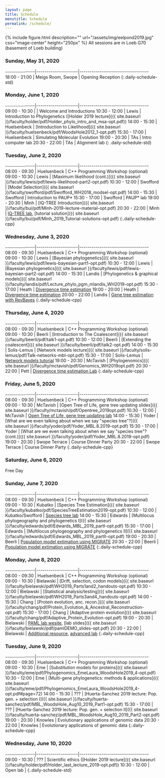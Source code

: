 ```yaml
---
layout: page
title: Schedule
menutitle: Schedule
permalink: /schedule/
---
```

{% include figure.html description="" url="/assets/img/eelpond2019.jpg" css="image-center" height="250px" %}
All sessions are in Loeb G70 (basement of Loeb building)

### Sunday, May 31, 2020

---------------|---------------------|-----------------------------------
 18:00 - 21:00 |  Meigs Room, Swope  | Opening Reception
{:.daily-schedule-std}

### Monday, June 1, 2020

---------------|---------------------|-----------------------------------
 09:00 - 10:30 |                     | Welcome and Introductions
 10:30 - 12:00 | Lewis               | Introduction to Phylogenetics ([Holder 2019 lecture]({{ site.baseurl }}/faculty/holder/pdf/Holder_phylo_intro_and_msa-opt.pdf))
 14:00 - 15:30 | Huelsenbeck         | [Introduction to Likelihood]({{ site.baseurl }}/faculty/huelsenbeck/pdf/WoodsHole2012_1-opt.pdf)
 15:30 - 17:00 | Huelsenbeck         | Simulating Molecular Evolution
 19:00 - 20:30 | TAs                 | Intro computer lab
 20:30 - 22:00 | TAs                 | Alignment lab
{: .daily-schedule-std}

### Tuesday, June 2, 2020

---------------|---------------------|-----------------------------------
 08:00 - 09:30 | Huelsenbeck         | C++ Programming Workshop (optional)
 09:00 - 10:30 | Lewis               | [Maximum likelihood (cont.)]({{ site.baseurl }}/faculty/lewis/pdf/lewis-likelihood-part2-opt.pdf)
 10:30 - 12:00 | Swofford            | [Model Selection]({{ site.baseurl }}/faculty/swofford/pdf/Swofford_WH2018_modsel-opt.pdf)
 14:00 - 15:30 | Swofford            | Introduction to PAUP*
 15:30 - 17:00 | Swofford            | PAUP* lab
 19:00 - 20:30 | Minh                | [IQ-TREE Introduction]({{ site.baseurl }}/faculty/bui/pdf/Minh-2019-lecture-material-opt.pdf)
 20:30 - 22:00 | Minh                | [IQ-TREE lab](http://www.iqtree.org/workshop/molevol2019), [tutorial solution]({{ site.baseurl }}/faculty/bui/pdf/Minh_2019_Tutorial-solutions-opt.pdf)
{:.daily-schedule-cpp}
 
### Wednesday, June 3, 2020

---------------|---------------------|-----------------------------------
 08:00 - 09:30 | Huelsenbeck         | C++ Programming Workshop (optional)
 09:00 - 10:30 | Lewis               | [Bayesian phylogenetics]({{ site.baseurl }}/faculty/lewis/pdf/lewis-bayesian-part1-opt.pdf)
 10:30 - 12:00 | Lewis               | [Bayesian phylogenetics]({{ site.baseurl }}/faculty/lewis/pdf/lewis-bayesian-part2-opt.pdf)
 14:00 - 15:30 | Landis              | [Phylogenetics & graphical models]({{ site.baseurl }}/faculty/landis/pdf/Lecture_phylo_pgm_mlandis_WH2019-opt.pdf)
 15:30 - 17:00 | Heath               | [Divergence time estimation](https://figshare.com/articles/Bayesian_Divergence-Time_Estimation_Lecture/6849005)
 19:00 - 20:00 | Heath               | [Divergence time estimation](https://figshare.com/articles/Bayesian_Divergence-Time_Estimation_Lecture/6849005)
 20:00 - 22:00 | Landis              | [Gene tree estimation with RevBayes](https://revbayes.github.io/tutorials/ctmc/)
{:.daily-schedule-cpp}

### Thursday, June 4, 2020

---------------|---------------------|-----------------------------------
 08:00 - 09:30 | Huelsenbeck         | C++ Programming Workshop (optional)
 09:00 - 10:30 | Beerli              | [Introduction to The Coalescent]({{ site.baseurl }}/faculty/beerli/pdf/talk1-opt.pdf)
 10:30 - 12:00 | Beerli              | [Extending the coalescent]({{ site.baseurl }}/faculty/beerli/pdf/talk2-opt.pdf) 
 14:00 - 15:30 | Solis-Lemus         | [Network models lecture]({{ site.baseurl }}/faculty/solis-lemus/pdf/Talk-networks-mbl-opt.pdf)
 15:30 - 17:00 | Solis-Lemus         | [Network models tutorial](https://github.com/crsl4/PhyloNetworks.jl/wiki)
 19:00 - 20:30 | McTavish            | [Phylogenomics]({{ site.baseurl }}/faculty/mctavish/pdf/Genomics_WH2019opt.pdf)
 20:30 - 22:00 | Pett                | [Divergence time estimation Lab](https://revbayes.github.io/tutorials/fbd/fbd_specimen.html)
{:.daily-schedule-cpp}

### Friday, June 5, 2020

---------------|---------------------|-----------------------------------
 08:00 - 09:30 | Huelsenbeck         | C++ Programming Workshop (optional)
 09:00 - 10:30 | McTavish            | [Open Tree of Life, gene tree updating slides]({{ site.baseurl }}/faculty/mctavish/pdf/Opentree_2019opt.pdf)
 10:30 - 12:00 | McTavish            | [Open Tree of Life, gene tree updating lab](https://github.com/snacktavish/Mole2019/blob/master/TreeComparison.md)
 14:00 - 15:30 | Yoder               | [What are we even talking about when we say "species tree"?]({{ site.baseurl }}/faculty/yoder/pdf/Yoder_MBL.8.2019-opt.pdf)
 15:30 - 17:00 | Yoder               | [What are we even talking about when we say "species tree"? (cont.)]({{ site.baseurl }}/faculty/yoder/pdf/Yoder_MBL.8.2019-opt.pdf)
 19:00 - 20:30 | Swope Terrace       | Course Dinner Party
 20:30 - 22:00 | Swope Terrace       | Course Dinner Party
{:.daily-schedule-cpp}

### Saturday, June 6, 2020

Free Day

### Sunday, June 7, 2020

---------------|---------------------|-----------------------------------
 08:00 - 09:30 | Huelsenbeck         | C++ Programming Workshop (optional)
 09:00 - 10:30 | Kubatko             | [Species Tree Estimation]({{ site.baseurl }}/faculty/kubatko/pdf/SpeciesTreeEstimation2019-opt.pdf)
 10:30 - 12:00 | Kubatko/Swofford    | [Species tree lab](http://phylosolutions.com/tutorials/wh2019-svdq-astral/species-trees-tutorial.html)
 14:00 - 15:30 | Edwards             | [Multilocus phylogeography and phylogenetics I]({{ site.baseurl }}/faculty/edwards/pdf/Edwards_MBL_2019_partI-opt.pdf)
 15:30 - 17:00 | Edwards             | [Multilocus phylogeography and phylogenetics II]({{ site.baseurl }}/faculty/edwards/pdf/Edwards_MBL_2019_partII-opt.pdf)
 19:00 - 20:30 | Beerli              | [Population model extimation using MIGRATE](http://peterbeerli.com/workshops/mbl/2018/tutorial/)
 20:30 - 22:00 | Beerli              | [Population model extimation using MIGRATE](http://peterbeerli.com/workshops/mbl/2018/tutorial/)
{:.daily-schedule-cpp}

### Monday, June 8, 2020

---------------|---------------------|-----------------------------------
 08:00 - 09:30 | Huelsenbeck         | C++ Programming Workshop (optional)
 09:00 - 10:30 | Bielawski           | [Drift, selection, codon models]({{ site.baseurl }}/faculty/bielawski/pdf/WH2019_Parts1and2_handouts-opt.pdf)
 10:30 - 12:00 | Bielawski           | [Statistical analysis/testing]({{ site.baseurl }}/faculty/bielawski/pdf/WH2019_Parts3and4_handouts-opt.pdf)
 14:00 - 15:30 | Chang               | [Protein evolution, anc. recon.]({{ site.baseurl }}/faculty/chang/pdf/Protein_Evolution_&_Ancestral_Reconstruction-opt.pdf)
 15:30 - 17:00 | Chang               | [Adaptive protein evolution]({{ site.baseurl }}/faculty/chang/pdf/Adaptive_Protein_Evolution-opt.pdf)
 19:00 - 20:30 | Bielawski           | [PAML lab wesite](http://awarnach.mathstat.dal.ca/~joeb/PAML_lab/lab.html), [lab slides]({{ site.baseurl }}/faculty/bielawski/pdf/pamlDEMO_slides-opt.pdf)
 20:30 - 22:00 | Bielawski           | [Additional resource](http://awarnach.mathstat.dal.ca/~joeb/PAML_lab/Resources.html), [advanced lab](https://bitbucket.org/EvoWorks/protocol-inference-of-episodic-selection/downloads)
{:.daily-schedule-cpp}

### Tuesday, June 9, 2020

---------------|---------------------|-----------------------------------
 08:00 - 09:30 | Huelsenbeck         | C++ Programming Workshop (optional)
 09:00 - 10:30 | Eme                 | [Substitution models for proteins]({{ site.baseurl }}/faculty/eme/pdf/Phylogenomics_EmeLaura_WoodsHole2019_4-opt.pdf)
 10:30 - 12:00 | Eme                 | [Multi-gene phylogenetics: methods & applications]({{ site.baseurl }}/faculty/eme/pdf/Phylogenomics_EmeLaura_WoodsHole2019_4-opt.pdf#page=72)
 14:00 - 15:30 | ???                 | [Huerta-Sanchez 2019 lecture: Pop. gen. + selection I]({{ site.baseurl }}/faculty/huerta-sanchez/pdf/MBL_WoodsHole_Aug10_2019_Part1-opt.pdf)
 15:30 - 17:00 | ???                 | [Huerta-Sanchez 2019 lecture: Pop. gen. + selection II]({{ site.baseurl }}/faculty/huerta-sanchez/pdf/MBL_WoodsHole_Aug10_2019_Part2-opt.pdf)
 19:00 - 20:30 | Knowles             | Evolutionary applications of genomic data
 20:30 - 22:00 | Knowles             | Evolutionary applications of genomic data
{:.daily-schedule-cpp}

### Wednesday, June 10, 2020

---------------|---------------------|-----------------------------------
 09:00 - 10:30 | ???                 | Scientific ethics ([Holder 2019 lecture]({{ site.baseurl }}/faculty/holder/pdf/Holder_last_lecture_2019-opt.pdf))
 10:30 - 12:00 | Open lab            |
{:.daily-schedule-std}
     
     